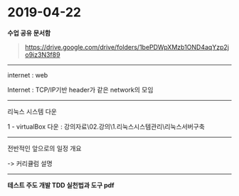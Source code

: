 # 2019-04-22

**수업 공유 문서함** 

> https://drive.google.com/drive/folders/1bePDWpXMzb1OND4aqYzp2jo9iz3N3f89

---

internet : web

Internet : TCP/IP기반 header가 같은 network의 모임

---

리눅스 시스템 다운

1 - virtualBox 다운 : 강의자료\02.강의\1.리눅스시스템관리\리눅스서버구축

---

전반적인 앞으로의 일정 개요

-> 커리큘럼 설명



---

**테스트 주도 개발 TDD 실천법과 도구 pdf**


